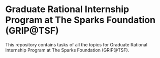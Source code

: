 # Graduate Rational Internship Program at The Sparks Foundation (GRIP@TSF)
This repository contains tasks of all the topics for Graduate Rational Internship Program at The Sparks Foundation (GRIP@TSF). 
